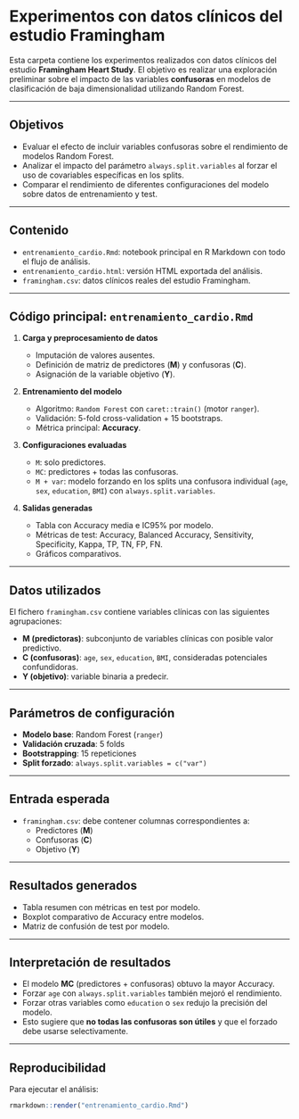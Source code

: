 # Experimentos con datos clínicos del estudio Framingham

Esta carpeta contiene los experimentos realizados con datos clínicos del estudio **Framingham Heart Study**. El objetivo es realizar una exploración preliminar sobre el impacto de las variables **confusoras** en modelos de clasificación de baja dimensionalidad utilizando Random Forest.

---

## Objetivos

- Evaluar el efecto de incluir variables confusoras sobre el rendimiento de modelos Random Forest.
- Analizar el impacto del parámetro `always.split.variables` al forzar el uso de covariables específicas en los splits.
- Comparar el rendimiento de diferentes configuraciones del modelo sobre datos de entrenamiento y test.

---

## Contenido

- `entrenamiento_cardio.Rmd`: notebook principal en R Markdown con todo el flujo de análisis.
- `entrenamiento_cardio.html`: versión HTML exportada del análisis.
- `framingham.csv`: datos clínicos reales del estudio Framingham.

---

## Código principal: `entrenamiento_cardio.Rmd`

1. **Carga y preprocesamiento de datos**
   - Imputación de valores ausentes.
   - Definición de matriz de predictores (**M**) y confusoras (**C**).
   - Asignación de la variable objetivo (**Y**).

2. **Entrenamiento del modelo**
   - Algoritmo: `Random Forest` con `caret::train()` (motor `ranger`).
   - Validación: 5-fold cross-validation + 15 bootstraps.
   - Métrica principal: **Accuracy**.

3. **Configuraciones evaluadas**
   - `M`: solo predictores.
   - `MC`: predictores + todas las confusoras.
   - `M + var`: modelo forzando en los splits una confusora individual (`age`, `sex`, `education`, `BMI`) con `always.split.variables`.

4. **Salidas generadas**
   - Tabla con Accuracy media e IC95% por modelo.
   - Métricas de test: Accuracy, Balanced Accuracy, Sensitivity, Specificity, Kappa, TP, TN, FP, FN.
   - Gráficos comparativos.

---

## Datos utilizados

El fichero `framingham.csv` contiene variables clínicas con las siguientes agrupaciones:

- **M (predictoras)**: subconjunto de variables clínicas con posible valor predictivo.
- **C (confusoras)**: `age`, `sex`, `education`, `BMI`, consideradas potenciales confundidoras.
- **Y (objetivo)**: variable binaria a predecir.

---

## Parámetros de configuración

- **Modelo base**: Random Forest (`ranger`)
- **Validación cruzada**: 5 folds
- **Bootstrapping**: 15 repeticiones
- **Split forzado**: `always.split.variables = c("var")`

---

## Entrada esperada

- `framingham.csv`: debe contener columnas correspondientes a:
  - Predictores (**M**)
  - Confusoras (**C**)
  - Objetivo (**Y**)

---

## Resultados generados

- Tabla resumen con métricas en test por modelo.
- Boxplot comparativo de Accuracy entre modelos.
- Matriz de confusión de test por modelo.

---

## Interpretación de resultados

- El modelo **MC** (predictores + confusoras) obtuvo la mayor Accuracy.
- Forzar `age` con `always.split.variables` también mejoró el rendimiento.
- Forzar otras variables como `education` o `sex` redujo la precisión del modelo.
- Esto sugiere que **no todas las confusoras son útiles** y que el forzado debe usarse selectivamente.

---

## Reproducibilidad

Para ejecutar el análisis:

```r
rmarkdown::render("entrenamiento_cardio.Rmd")
